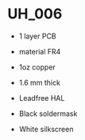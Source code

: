 # UH_006

- 1 layer PCB
- material FR4

- 1oz copper
- 1.6 mm thick
- Leadfree HAL
- Black soldermask
- White silkscreen
